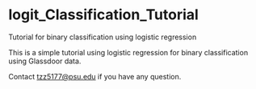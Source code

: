 # logit_Classification_Tutorial
Tutorial for binary classification using logistic regression

This is a simple tutorial using logistic regression for binary classification using Glassdoor data. 

Contact tzz5177@psu.edu if you have any question. 
